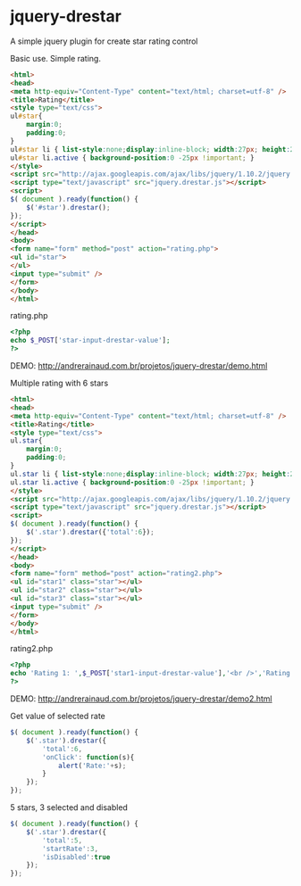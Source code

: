 jquery-drestar
==============

A simple jquery plugin for create star rating control 


Basic use. Simple rating.
```html
<html>
<head>
<meta http-equiv="Content-Type" content="text/html; charset=utf-8" />
<title>Rating</title>
<style type="text/css">
ul#star{
	margin:0;
	padding:0;
}
ul#star li { list-style:none;display:inline-block; width:27px; height:25px; background:url(http://andrerainaud.com.br/projetos/jquery-drestar/star.png) no-repeat 0 0; cursor:pointer; }
ul#star li.active { background-position:0 -25px !important; }
</style>
<script src="http://ajax.googleapis.com/ajax/libs/jquery/1.10.2/jquery.min.js"></script>
<script type="text/javascript" src="jquery.drestar.js"></script>
<script>
$( document ).ready(function() {
    $('#star').drestar();
});
</script>
</head>
<body>
<form name="form" method="post" action="rating.php">
<ul id="star">
</ul>
<input type="submit" />
</form>
</body>
</html>
```
rating.php
```php
<?php
echo $_POST['star-input-drestar-value'];
?>
```
DEMO: http://andrerainaud.com.br/projetos/jquery-drestar/demo.html

Multiple rating with 6 stars
```html
<html>
<head>
<meta http-equiv="Content-Type" content="text/html; charset=utf-8" />
<title>Rating</title>
<style type="text/css">
ul.star{
	margin:0;
	padding:0;
}
ul.star li { list-style:none;display:inline-block; width:27px; height:25px; background:url(http://andrerainaud.com.br/projetos/jquery-drestar/star.png) no-repeat 0 0; cursor:pointer; }
ul.star li.active { background-position:0 -25px !important; }
</style>
<script src="http://ajax.googleapis.com/ajax/libs/jquery/1.10.2/jquery.min.js"></script>
<script type="text/javascript" src="jquery.drestar.js"></script>
<script>
$( document ).ready(function() {
    $('.star').drestar({'total':6});
});
</script>
</head>
<body>
<form name="form" method="post" action="rating2.php">
<ul id="star1" class="star"></ul>
<ul id="star2" class="star"></ul>
<ul id="star3" class="star"></ul>
<input type="submit" />
</form>
</body>
</html>
```

rating2.php

```php
<?php
echo 'Rating 1: ',$_POST['star1-input-drestar-value'],'<br />','Rating 2: ',$_POST['star2-input-drestar-value'],'<br />','Rating 3: ',$_POST['star3-input-drestar-value'];
?>
```
DEMO: http://andrerainaud.com.br/projetos/jquery-drestar/demo2.html

Get value of selected rate
```javascript
$( document ).ready(function() {
    $('.star').drestar({
        'total':6,
        'onClick': function(s){
    	    alert('Rate:'+s);
        }
    });
});
```

5 stars, 3 selected and disabled
```javascript
$( document ).ready(function() {
    $('.star').drestar({
        'total':5,
        'startRate':3,
        'isDisabled':true
    });
});
```
